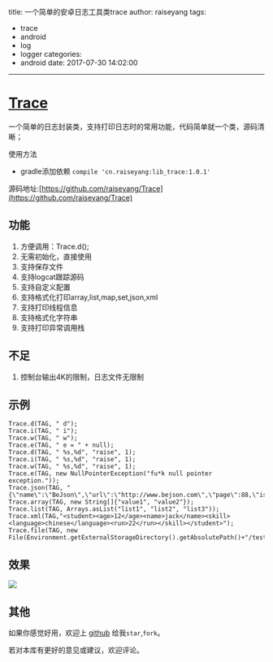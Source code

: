 title: 一个简单的安卓日志工具类trace
author: raiseyang
tags:
  - trace
  - android
  - log
  - logger
categories:
  - android
date: 2017-07-30 14:02:00
---
# [Trace](https://github.com/raiseyang/Trace)

一个简单的日志封装类，支持打印日志时的常用功能，代码简单就一个类，源码清晰；

使用方法
- gradle添加依赖
  `compile 'cn.raiseyang:lib_trace:1.0.1'`

源码地址:[https://github.com/raiseyang/Trace](https://github.com/raiseyang/Trace)
<!-- more -->
## 功能
1. 方便调用：Trace.d();
2. 无需初始化，直接使用
3. 支持保存文件
4. 支持logcat跟踪源码
5. 支持自定义配置
6. 支持格式化打印array,list,map,set,json,xml
7. 支持打印线程信息
8. 支持格式化字符串
9. 支持打印异常调用栈

## 不足
1. 控制台输出4K的限制，日志文件无限制

## 示例
```
Trace.d(TAG, " d");
Trace.i(TAG, " i");
Trace.w(TAG, " w");
Trace.e(TAG, " e = " + null);
Trace.d(TAG, " %s,%d", "raise", 1);
Trace.i(TAG, " %s,%d", "raise", 1);
Trace.w(TAG, " %s,%d", "raise", 1);
Trace.e(TAG, new NullPointerException("fu*k null pointer exception."));
Trace.json(TAG, "{\"name\":\"BeJson\",\"url\":\"http://www.bejson.com\",\"page\":88,\"isNonProfit\":true}");
Trace.array(TAG, new String[]{"value1", "value2"});
Trace.list(TAG, Arrays.asList("list1", "list2", "list3"));
Trace.xml(TAG,"<student><age>12</age><name>jack</name><skill><language>chinese</language><run>22</run></skill></student>");
Trace.file(TAG, new File(Environment.getExternalStorageDirectory().getAbsolutePath()+"/test.log"));
```

## 效果
![](http://otlgsmu4m.bkt.clouddn.com/log_print.png)

## 其他
如果你感觉好用，欢迎上 [github](https://github.com/raiseyang/Trace) 给我`star`,`fork`。

若对本库有更好的意见或建议，欢迎评论。